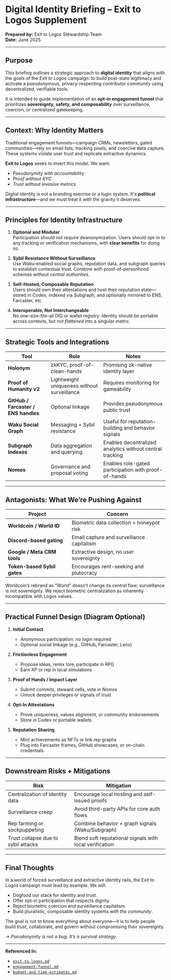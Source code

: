# Digital Identity Briefing – Exit to Logos Supplement

**Prepared by:** Exit to Logos Stewardship Team  
**Date:** June 2025  

---

## Purpose

This briefing outlines a strategic approach to **digital identity** that aligns with the goals of the *Exit to Logos* campaign: to build post-state legitimacy and activate a pseudonymous, privacy-respecting contributor community using decentralized, verifiable tools.

It is intended to guide implementation of an **opt-in engagement funnel** that prioritizes **sovereignty, safety, and composability** over surveillance, coercion, or centralized gatekeeping.

---

## Context: Why Identity Matters

Traditional engagement funnels—campaign CRMs, newsletters, gated communities—rely on email lists, tracking pixels, and coercive data capture. These systems violate user trust and replicate extractive dynamics.

**Exit to Logos** seeks to invert this model. We want:

- *Pseudonymity with accountability*
- *Proof without KYC*
- *Trust without invasive metrics*

Digital identity is not a branding exercise or a login system. It's **political infrastructure**—and we must treat it with the gravity it deserves.

---

## Principles for Identity Infrastructure

1. **Optional and Modular**  
   Participation should not require deanonymization. Users should opt-in to any tracking or verification mechanisms, with **clear benefits** for doing so.

2. **Sybil Resistance Without Surveillance**  
   Use Waku-enabled social graphs, reputation data, and subgraph queries to establish contextual trust. Combine with proof-of-personhood schemes *without central authorities*.

3. **Self-Hosted, Composable Reputation**  
   Users should own their attestations and host their reputation state—stored in Codex, indexed via Subgraph, and optionally mirrored to ENS, Farcaster, etc.

4. **Interoperable, Not Interchangeable**  
   No one-size-fits-all DID or wallet registry. Identity should be portable across contexts, but *not flattened* into a singular metric.

---

## Strategic Tools and Integrations

| Tool | Role | Notes |
|------|------|-------|
| **Holonym** | zkKYC, proof-of-clean-hands | Promising zk-native identity layer |
| **Proof of Humanity v2** | Lightweight uniqueness without surveillance | Requires monitoring for gameability |
| **GitHub / Farcaster / ENS handles** | Optional linkage | Provides pseudonymous public trust |
| **Waku Social Graph** | Messaging + Sybil resistance | Useful for reputation-building and behavior signals |
| **Subgraph Indexes** | Data aggregation and querying | Enables decentralized analytics without central tracking |
| **Nomos** | Governance and proposal voting | Enables role-gated participation with proof-of-hands |

---

## Antagonists: What We’re Pushing Against

| Project | Concern |
|---------|---------|
| **Worldcoin / World ID** | Biometric data collection + honeypot risk |
| **Discord-based gating** | Email capture and surveillance capitalism |
| **Google / Meta CRM tools** | Extractive design, no user sovereignty |
| **Token-based Sybil gates** | Encourages rent-seeking and plutocracy |

Worldcoin’s rebrand as “World” doesn’t change its central flaw: surveillance is not sovereignty. We reject biometric centralization as inherently incompatible with Logos values.

---

## Practical Funnel Design (Diagram Optional)

1. **Initial Contact**  
   - Anonymous participation: no login required  
   - Optional social linkage (e.g., GitHub, Farcaster, Lens)  

2. **Frictionless Engagement**  
   - Propose ideas, remix lore, participate in RPG  
   - Earn XP or rep in local simulations  

3. **Proof of Hands / Impact Layer**  
   - Submit commits, steward cells, vote in Nomos  
   - Unlock deeper privileges or signals of trust  

4. **Opt-In Attestations**  
   - Prove uniqueness, values alignment, or community endorsements  
   - Store in Codex or portable wallets  

5. **Reputation Sharing**  
   - Mint achievements as NFTs or link rep graphs  
   - Plug into Farcaster frames, GitHub showcases, or on-chain credentials

---

## Downstream Risks + Mitigations

| Risk | Mitigation |
|------|------------|
| Centralization of identity data | Encourage local hosting and self-issued proofs |
| Surveillance creep | Avoid third-party APIs for core auth flows |
| Rep farming or sockpuppeting | Combine behavior + graph signals (Waku/Subgraph) |
| Trust collapse due to sybil attacks | Blend soft reputational signals with local verification |

---

## Final Thoughts

In a world of forced surveillance and extractive identity rails, the Exit to Logos campaign must lead by example. We will:

- Dogfood our stack for identity and trust.
- Offer opt-in participation that respects dignity.
- Reject biometric coercion and surveillance capitalism.
- Build pluralistic, composable identity systems *with the community*.

The goal is not to know everything about everyone—it is to help people build trust, collaborate, and govern without compromising their sovereignty.

→ *Pseudonymity is not a bug. It’s a survival strategy.*

---

**Referenced In:**
- [`exit-to-logos.md`](./exit-to-logos.md)
- [`engagement-funnel.md`](./engagement-funnel.md)
- [`budget-and-time-estimates.md`](./budget-and-time-estimates.md)

